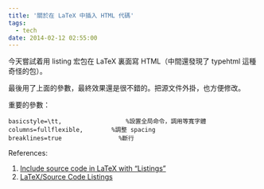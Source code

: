 ```yaml
---
title: '關於在 LaTeX 中插入 HTML 代碼'
tags:
  - tech
date: 2014-02-12 02:55:00
---
```


<script src="https://gist.github.com/anonymous/a1df361df59837eee7ca.js"></script>

<script src="https://gist.github.com/anonymous/cc29a1f5bb384ba75362.js"></script>

今天嘗試着用 listing 宏包在 LaTeX  裏面寫 HTML（中間還發現了 typehtml 這種奇怪的包）。

最後用了上面的參數，最終效果還是很不錯的。把源文件外掛，也方便修改。

重要的參數：
```
basicstyle=\tt,                  %設置全局命令，調用等寬字體
columns=fullflexible,        %調整 spacing
breaklines=true                %斷行
```

References:
1. [Include source code in LaTeX with “Listings”](http://include%20source%20code%20in%20latex%20with/)
2. [LaTeX/Source Code Listings](http://en.wikibooks.org/wiki/LaTeX/Source_Code_Listings)
